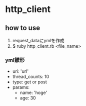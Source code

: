 # http_client

## how to use
1. request_dataにymlを作成
2. $ ruby http_client.rb <file_name>

### yml雛形
- uri: 'url'
- thread_counts: 10
- type: get or post
- params:
  - name: 'hoge'
  - age: 30

